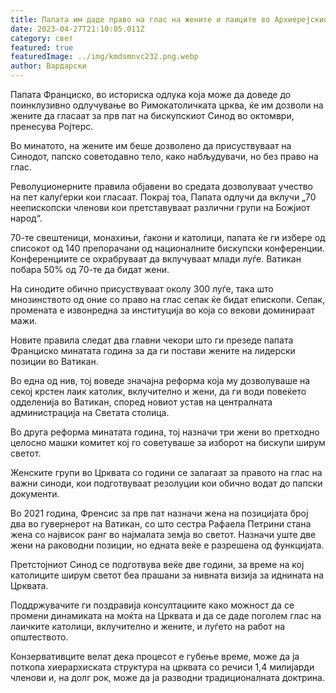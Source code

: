 ```yaml
---
title: Папата им даде право на глас на жените и лаиците во Архиерејскиот Синод
date: 2023-04-27T21:10:05.011Z
category: свет
featured: true
featuredImage: ../img/kmdsmnvc232.png.webp
author: Вардарски
---
```


Папата Франциско, во историска одлука која може да доведе до поинклузивно одлучување во Римокатоличката црква, ќе им дозволи на жените да гласаат за прв пат на бискупскиот Синод во октомври, пренесува Ројтерс.

Во минатото, на жените им беше дозволено да присуствуваат на Синодот, папско советодавно тело, како набљудувачи, но без право на глас.

Револуционерните правила објавени во средата дозволуваат учество на пет калуѓерки кои гласаат. Покрај тоа, Папата одлучи да вклучи „70 неепископски членови кои претставуваат различни групи на Божјиот народ“.

70-те свештеници, монахињи, ѓакони и католици, папата ќе ги избере од списокот од 140 препорачани од националните бискупски конференции. Конференциите се охрабруваат да вклучуваат млади луѓе. Ватикан побара 50% од 70-те да бидат жени.

На синодите обично присуствуваат околу 300 луѓе, така што мнозинството од оние со право на глас сепак ќе бидат епископи. Сепак, промената е извонредна за институција во која со векови доминираат мажи.

Новите правила следат два главни чекори што ги презеде папата Франциско минатата година за да ги постави жените на лидерски позиции во Ватикан.

Во една од нив, тој воведе значајна реформа која му дозволуваше на секој крстен лаик католик, вклучително и жени, да ги води повеќето одделенија во Ватикан, според новиот устав на централната администрација на Светата столица.

Во друга реформа минатата година, тој назначи три жени во претходно целосно машки комитет кој го советуваше за изборот на бискупи ширум светот.

Женските групи во Црквата со години се залагаат за правото на глас на важни синоди, кои подготвуваат резолуции кои обично водат до папски документи.

Во 2021 година, Френсис за прв пат назначи жена на позицијата број два во гувернерот на Ватикан, со што сестра Рафаела Петрини стана жена со највисок ранг во најмалата земја во светот. Назначи уште две жени на раководни позиции, но едната веќе е разрешена од функцијата.

Претстојниот Синод се подготвува веќе две години, за време на кој католиците ширум светот беа прашани за нивната визија за иднината на Црквата.

Поддржувачите ги поздравија консултациите како можност да се промени динамиката на моќта на Црквата и да се даде поголем глас на лаичките католици, вклучително и жените, и луѓето на работ на општеството.

Конзервативците велат дека процесот е губење време, може да ја поткопа хиерархиската структура на црквата со речиси 1,4 милијарди членови и, на долг рок, може да ја разводни традиционалната доктрина.

